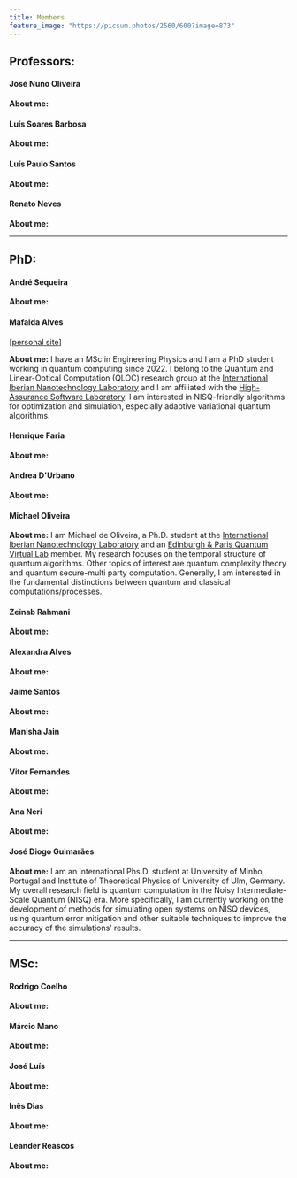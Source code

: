 ```yaml
---
title: Members
feature_image: "https://picsum.photos/2560/600?image=873"
---
```

## Professors:

#### José Nuno Oliveira  

**About me:**

 


#### Luís Soares Barbosa

**About me:**

 


#### Luís Paulo Santos


**About me:**

 


#### Renato Neves

**About me:**

 

---

## PhD:

#### André Sequeira

**About me:**

 


#### Mafalda Alves
[[personal site](https://mafaldaramoa.github.io/)]

**About me:**
I have an MSc in Engineering Physics and I am a PhD student working in quantum computing since 2022.
I belong to the Quantum and Linear-Optical Computation (QLOC) research group at the [International
Iberian Nanotechnology Laboratory](https://inl.int/) and I am affiliated with the [High-Assurance
Software Laboratory](https://www.inesctec.pt/en/centres/haslab). I am interested in NISQ-friendly algorithms for optimization and
simulation, especially adaptive variational quantum algorithms.



#### Henrique Faria

**About me:**

 


#### Andrea D'Urbano

**About me:**

 


#### Michael Oliveira

**About me:**
I am Michael de Oliveira, a Ph.D. student at the [International Iberian Nanotechnology
Laboratory](https://inl.int/) and an [Edinburgh & Paris Quantum Virtual
Lab](https://www.ediparquantum.com/) member. My research focuses on the temporal structure of
quantum algorithms. Other topics of interest are quantum complexity theory and quantum secure-multi
party computation. Generally, I am interested in the fundamental distinctions between quantum and
classical computations/processes.

 


#### Zeinab Rahmani

**About me:**

 


#### Alexandra Alves

**About me:**

 


#### Jaime Santos

**About me:**

 


#### Manisha Jain

**About me:**

 


#### Vitor Fernandes

**About me:**

 


#### Ana Neri

**About me:**

 


#### José Diogo Guimarães

**About me:**
I am an international Phs.D. student at University of Minho, Portugal and Institute of Theoretical
Physics of University of Ulm, Germany. My overall research field is quantum computation in the Noisy
Intermediate-Scale Quantum (NISQ) era. More specifically, I am currently working on the development
of methods for simulating open systems on NISQ devices, using quantum error mitigation and other
suitable techniques to improve the accuracy of the simulations’ results.
 

---

## MSc:

#### Rodrigo Coelho

**About me:**

 


#### Márcio Mano

**About me:**

 


#### José Luís

**About me:**

 


#### Inês Dias

**About me:**

 


#### Leander Reascos

**About me:**

 